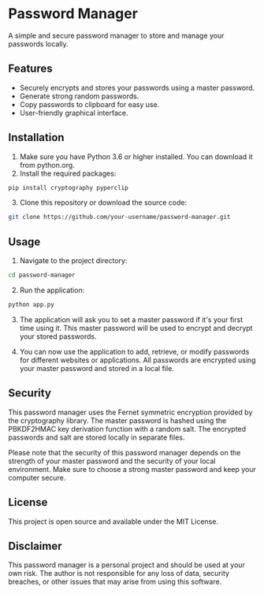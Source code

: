 # Password Manager
A simple and secure password manager to store and manage your passwords locally.

## Features
- Securely encrypts and stores your passwords using a master password.
- Generate strong random passwords.
- Copy passwords to clipboard for easy use.
- User-friendly graphical interface.

## Installation
1. Make sure you have Python 3.6 or higher installed. You can download it from python.org.
2. Install the required packages:

```bash
pip install cryptography pyperclip
```

3. Clone this repository or download the source code:

```bash
git clone https://github.com/your-username/password-manager.git
```

## Usage
1. Navigate to the project directory:
```bash
cd password-manager
```
2. Run the application:
```bash
python app.py
```

3. The application will ask you to set a master password if it's your first time using it. This master password will be used to encrypt and decrypt your stored passwords.

4. You can now use the application to add, retrieve, or modify passwords for different websites or applications. All passwords are encrypted using your master password and stored in a local file.

## Security
This password manager uses the Fernet symmetric encryption provided by the cryptography library. The master password is hashed using the PBKDF2HMAC key derivation function with a random salt. The encrypted passwords and salt are stored locally in separate files.

Please note that the security of this password manager depends on the strength of your master password and the security of your local environment. Make sure to choose a strong master password and keep your computer secure.

## License
This project is open source and available under the MIT License.

## Disclaimer
This password manager is a personal project and should be used at your own risk. The author is not responsible for any loss of data, security breaches, or other issues that may arise from using this software.
